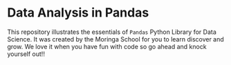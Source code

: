 # Data Analysis in Pandas
This repository illustrates the essentials of ```Pandas``` Python Library for Data Science.  It was created by the Moringa School for you to  learn discover and grow.
We love it when you have fun with code so go ahead  and knock yourself out!!
 
